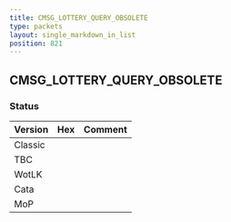 ```yaml
---
title: CMSG_LOTTERY_QUERY_OBSOLETE
type: packets
layout: single_markdown_in_list
position: 821
---
```


## CMSG_LOTTERY_QUERY_OBSOLETE

### Status

Version    | Hex        | Comment
---------- | ---------- | ---------- 
Classic    |            |
TBC        |            |
WotLK      |            |
Cata       |            |
MoP        |            |